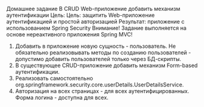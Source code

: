 Домашнее задание
В CRUD Web-приложение добавить механизм аутентификации
Цель: Цель: защитить Web-приложение аутентификацией и простой авторизацией Результат: приложение с использованием Spring Security
Внимание! Задание выполняется на основе нереактивного приложения Spring MVC!

1. Добавить в приложение новую сущность - пользователь. Не обязательно реализовывать методы по созданию пользователей - допустимо добавить пользователей только через БД-скрипты.
2. В существующее CRUD-приложение добавить механизм Form-based аутентификации.
3. Реализовать самостоятельно org.springframework.security.core.userDetails.UserDetailsService.
4. Авторизация на всех страницах - для всех аутентифицированных. Форма логина - доступна для всех.
